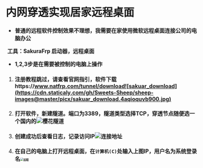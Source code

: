 # **内网穿透实现居家远程桌面**

- **普通的远程软件控制效果不理想，我需要在家使用微软远程桌面连接公司的电脑办公**

​				**工具：SakuraFrp 启动器，远程桌面**
- **1,2,3步是在需要被控制的电脑上操作**
  
  


1. #### 注册教程跳过，请查看官网指引，软件下载https://www.natfrp.com/tunnel/download![sakuar_download](https://cdn.staticaly.com/gh/Sweets-Sheep/sheep-images@master/picx/sakuar_download.4aqioquvb900.jpg)

1. #### 打开软件，新建隧道。端口为3389，隧道类型选择TCP，穿透节点随便选一个国内的![樱花隧道](https://cdn.staticaly.com/gh/Sweets-Sheep/sheep-images@master/20230303/樱花隧道.2o7hk9ze2y00.jpg)

1. #### 创建成功后查看日志，记录访问IP![连接地址](https://cdn.staticaly.com/gh/Sweets-Sheep/sheep-images@master/20230303/连接地址.5p0oj0xzxo80.jpg)

1. #### 在自己的电脑上打开远程桌面，在`计算机(C)`处输入上图IP，用户名为系统登录名<img src="https://cdn.staticaly.com/gh/Sweets-Sheep/sheep-images@master/20230303/远程.74bo37bb6800.jpg" alt="远程" style="zoom:50%;" />
